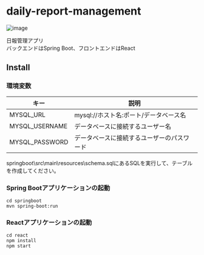 # daily-report-management
![image](https://user-images.githubusercontent.com/79039863/122550211-5ec6d100-d06e-11eb-9ffe-2e3e183313a6.png)


日報管理アプリ  
バックエンドはSpring Boot、フロントエンドはReact

## Install
### 環境変数
キー|説明
---|---
MYSQL_URL|mysql://ホスト名:ポート/データベース名
MYSQL_USERNAME|データベースに接続するユーザー名
MYSQL_PASSWORD|データベースに接続するユーザーのパスワード

  
springboot\src\main\resources\schema.sqlにあるSQLを実行して、テーブルを作成してください。
  
### Spring Bootアプリケーションの起動
`cd springboot`  
`mvn spring-boot:run`  
  
### Reactアプリケーションの起動
`cd react`  
`npm install`  
`npm start`  
